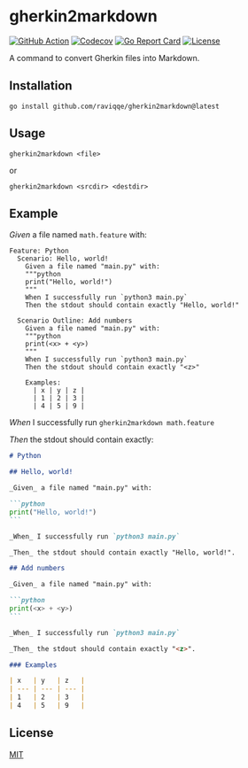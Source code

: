 # gherkin2markdown

[![GitHub Action](https://img.shields.io/github/actions/workflow/status/raviqqe/gherkin2markdown/test.yaml?branch=main&style=flat-square)](https://github.com/raviqqe/gherkin2markdown/actions)
[![Codecov](https://img.shields.io/codecov/c/github/raviqqe/gherkin2markdown.svg?style=flat-square)](https://codecov.io/gh/raviqqe/gherkin2markdown)
[![Go Report Card](https://goreportcard.com/badge/github.com/raviqqe/gherkin2markdown?style=flat-square)](https://goreportcard.com/report/github.com/raviqqe/gherkin2markdown)
[![License](https://img.shields.io/github/license/raviqqe/gherkin2markdown.svg?style=flat-square)](LICENSE)

A command to convert Gherkin files into Markdown.

## Installation

```
go install github.com/raviqqe/gherkin2markdown@latest
```

## Usage

```
gherkin2markdown <file>
```

or

```
gherkin2markdown <srcdir> <destdir>
```

## Example

_Given_ a file named `math.feature` with:

```gherkin
Feature: Python
  Scenario: Hello, world!
    Given a file named "main.py" with:
    """python
    print("Hello, world!")
    """
    When I successfully run `python3 main.py`
    Then the stdout should contain exactly "Hello, world!"

  Scenario Outline: Add numbers
    Given a file named "main.py" with:
    """python
    print(<x> + <y>)
    """
    When I successfully run `python3 main.py`
    Then the stdout should contain exactly "<z>"

    Examples:
      | x | y | z |
      | 1 | 2 | 3 |
      | 4 | 5 | 9 |
```

_When_ I successfully run `gherkin2markdown math.feature`

_Then_ the stdout should contain exactly:

````markdown
# Python

## Hello, world!

_Given_ a file named "main.py" with:

```python
print("Hello, world!")
```

_When_ I successfully run `python3 main.py`

_Then_ the stdout should contain exactly "Hello, world!".

## Add numbers

_Given_ a file named "main.py" with:

```python
print(<x> + <y>)
```

_When_ I successfully run `python3 main.py`

_Then_ the stdout should contain exactly "<z>".

### Examples

| x   | y   | z   |
| --- | --- | --- |
| 1   | 2   | 3   |
| 4   | 5   | 9   |
````

## License

[MIT](LICENSE)
